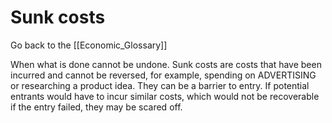 # Sunk costs

Go back to the [[Economic_Glossary]]


When what is done cannot be undone. Sunk costs are costs that have been incurred and cannot be reversed, for example, spending on ADVERTISING or researching a product idea. They can be a barrier to entry. If potential entrants would have to incur similar costs, which would not be recoverable if the entry failed, they may be scared off.

